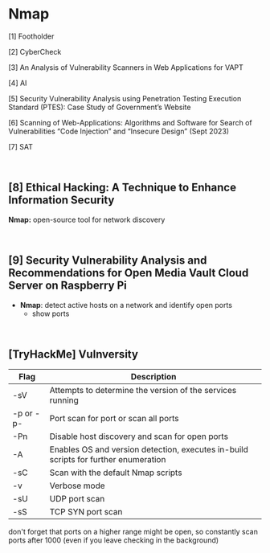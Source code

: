 # Nmap

[1] Footholder

[2] CyberCheck

[3] An Analysis of Vulnerability Scanners in Web Applications for VAPT

[4] AI

[5] Security Vulnerability Analysis using Penetration Testing Execution Standard (PTES): Case Study of Government’s Website

[6] Scanning of Web-Applications: Algorithms and Software for Search of Vulnerabilities “Code Injection” and “Insecure Design” (Sept 2023)

[7] SAT

<br>

## [8] Ethical Hacking: A Technique to Enhance Information Security

**Nmap:** open-source tool for network discovery

<br>

## [9] Security Vulnerability Analysis and Recommendations for Open Media Vault Cloud Server on Raspberry Pi

- **Nmap**: detect active hosts on a network and identify open ports
	- show ports
	
<br>

## [TryHackMe] Vulnversity

| Flag 	| Description 	|
|-------|---------------|
| -sV 				| Attempts to determine the version of the services running  							|
| -p <x> or -p- 	| Port scan for port <x> or scan all ports  											|
| -Pn 				| Disable host discovery and scan for open ports 										|
| -A 				| Enables OS and version detection, executes in-build scripts for further enumeration  	|
| -sC 				| Scan with the default Nmap scripts 													| 
| -v 				| Verbose mode 																			|
| -sU 				| UDP port scan 																		|
| -sS 				| TCP SYN port scan 																	|

 don't forget that ports on a higher range might be open, so constantly scan ports after 1000 (even if you leave checking in the background)